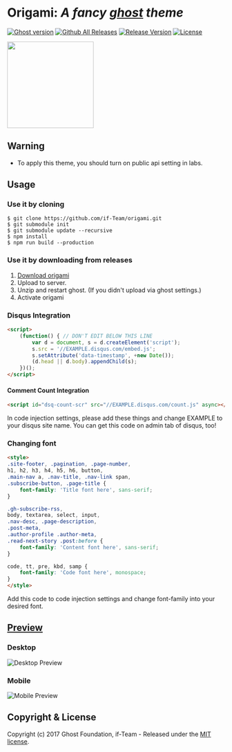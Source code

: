 # Origami: _A fancy [ghost](https://ghost.org) theme_

[![Ghost version](https://img.shields.io/badge/Ghost-0.11.x-yellow.svg?style=flat-square)](https://ghost.org/)
[![Github All Releases](https://img.shields.io/github/downloads/if-Team/origami/total.svg?style=flat-square)](https://github.com/if-Team/origami/releases)
[![Release Version](https://img.shields.io/github/release/if-Team/origami.svg?style=flat-square)](https://github.com/if-Team/origami/releases)
[![License](https://img.shields.io/badge/license-MIT-blue.svg?style=flat-square)](LICENSE)

<img src="/resources/origami-logo.png" width="200rem">

## Warning
 * To apply this theme, you should turn on public api setting in labs.

## Usage
### Use it by cloning
 ```
 $ git clone https://github.com/if-Team/origami.git
 $ git submodule init
 $ git submodule update --recursive
 $ npm install
 $ npm run build --production
 ```

### Use it by downloading from releases
1. [Download origami](https://github.com/if-Team/origami/releases)
2. Upload to server.
3. Unzip and restart ghost. (If you didn't upload via ghost settings.)
4. Activate origami

### Disqus Integration
```html
<script>
    (function() { // DON'T EDIT BELOW THIS LINE
        var d = document, s = d.createElement('script');
        s.src = '//EXAMPLE.disqus.com/embed.js';
        s.setAttribute('data-timestamp', +new Date());
        (d.head || d.body).appendChild(s);
    })();
</script>
```


#### Comment Count Integration

```html
<script id="dsq-count-scr" src="//EXAMPLE.disqus.com/count.js" async></script>
```

In code injection settings, please add these things and change EXAMPLE to your disqus site name.
You can get this code on admin tab of disqus, too!

### Changing font
```html
<style>
.site-footer, .pagination, .page-number,
h1, h2, h3, h4, h5, h6, button,
.main-nav a, .nav-title, .nav-link span,
.subscribe-button, .page-title {
    font-family: 'Title font here', sans-serif;
}

.gh-subscribe-rss,
body, textarea, select, input,
.nav-desc, .page-description,
.post-meta,
.author-profile .author-meta,
.read-next-story .post:before {
    font-family: 'Content font here', sans-serif;
}

code, tt, pre, kbd, samp {
    font-family: 'Code font here', monospace;
}
</style>
```
Add this code to code injection settings and change font-family into your desired font.

## [Preview](https://blog.khinenw.tk)
### Desktop
![Desktop Preview](/resources/origami-screenshot.png)
### Mobile  
![Mobile Preview](/resources/origami-screenshot-mobile.png)

## Copyright & License

Copyright (c) 2017 Ghost Foundation, if-Team - Released under the [MIT license](LICENSE).
